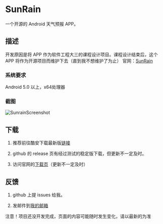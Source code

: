 # SunRain

一个开源的 Android 天气预报 APP。

## 描述

开发原因是将 APP 作为软件工程大三的课程设计项目。课程设计结束后，这个 APP 将作为开源项目而维护下去（直到我不想维护了为止）
官网：[SunRain](https://bluebonnet27.gitee.io/)

### 系统要求

Android 5.0 以上，x64处理器

### 截图

![SunrainScreenshot](https://img1.imgtp.com/2022/07/05/4j4eE9Ji.png)

## 下载

1. 推荐前往酷安下载最新版[链接](https://www.coolapk.com/apk/com.ti.sunrain)

2. github 的 release 页有经过测试的稳定版下载，但更新不一定及时。

3. 访问官网的[下载页](https://bluebonnet27.gitee.io/download.html)（更新不一定及时）

## 反馈

1. github 上提 issues 给我。

2. 发邮件到[我的邮箱](mailto:tihongsheng@foxmail.com)

注意！项目还没开发完成，页面的内容可能随时发生变化，请以最新的为准
